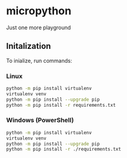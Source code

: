 # micropython

Just one more playground

## Initalization

To inialize, run commands:

### Linux

```bash
python -m pip install virtualenv
virtualenv venv
python -m pip install --upgrade pip
python -m pip install -r requirements.txt
```

### Windows (PowerShell)

```bash
python -m pip install virtualenv
virtualenv venv
python -m pip install --upgrade pip
python -m pip install -r ./requirements.txt
```

